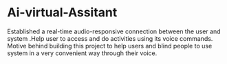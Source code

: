# Ai-virtual-Assitant
Established a real-time audio-responsive connection between the user and system .Help user to access and do activities using its voice commands.               Motive behind building this project to help users and blind people to use system in a very convenient way through their voice.
